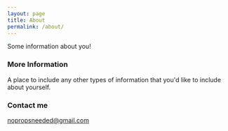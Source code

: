 ```yaml
---
layout: page
title: About
permalink: /about/
---
```


Some information about you!

### More Information

A place to include any other types of information that you'd like to include about yourself.

### Contact me

[nopropsneeded@gmail.com](mailto:nopropsneeded@gmail.com)
